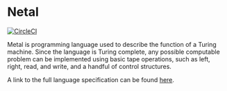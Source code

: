 # Netal

[![CircleCI](https://circleci.com/gh/BakerSmithA/Turing/tree/master.svg?style=shield&circle-token=:circle-token)](https://circleci.com/gh/BakerSmithA/Turing/tree/master)

Metal is programming language used to describe the function of a Turing machine. Since the language is Turing complete, any possible computable problem can be implemented using basic tape operations, such as left, right, read, and write, and a handful of control structures.  

A link to the full language specification can be found [here](https://www.overleaf.com/read/fmhbhgtjkbqv).
